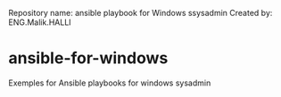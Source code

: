 Repository name: ansible playbook for Windows ssysadmin
Created by: ENG.Malik.HALLI
# ansible-for-windows
Exemples for Ansible playbooks for windows sysadmin
